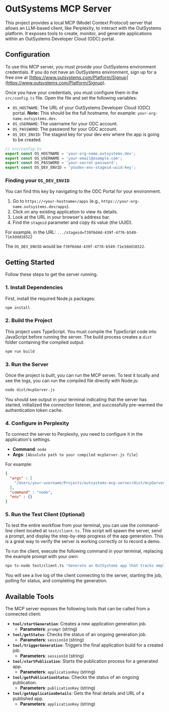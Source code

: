 # OutSystems MCP Server

This project provides a local MCP (Model Context Protocol) server that allows an LLM-based client, like Perplexity, to interact with the OutSystems platform. It exposes tools to create, monitor, and generate applications within an OutSystems Developer Cloud (ODC) portal.

## Configuration

To use this MCP server, you must provide your OutSystems environment credentials. If you do not have an OutSystems environment, sign up for a free one at [https://www.outsystems.com/Platform/Signup](https://www.outsystems.com/Platform/Signup).

Once you have your credentials, you must configure them in the `src/config.ts` file. Open the file and set the following variables:

* `OS_HOSTNAME`: The URL of your OutSystems Developer Cloud (ODC) portal. **Note:** This should be the full hostname, for example: `your-org-name.outsystems.dev`.
* `OS_USERNAME`: The username for your ODC account.
* `OS_PASSWORD`: The password for your ODC account.
* `OS_DEV_ENVID`: The stageid key for your dev env where the app is going to be created.

```typescript
// src/config.ts
export const OS_HOSTNAME = 'your-org-name.outsystems.dev';
export const OS_USERNAME = 'your-email@example.com';
export const OS_PASSWORD = 'your-secret-password';
export const OS_DEV_ENVID = 'youdev-env-stageid-uuid-key';
```

### Finding your `OS_DEV_ENVID`

You can find this key by navigating to the ODC Portal for your environment.

1.  Go to `https://<your-hostname>/apps` (e.g., `https://your-org-name.outsystems.dev/apps`).
2.  Click on any existing application to view its details.
3.  Look at the URL in your browser's address bar.
4.  Find the `stageid` parameter and copy its value (the UUID).

For example, in the URL:
`.../stageid=f39f6d4d-439f-4776-b549-71e3ddd16522`

The `OS_DEV_ENVID` would be `f39f6d4d-439f-4776-b549-71e3ddd16522`.

## Getting Started

Follow these steps to get the server running.

### 1. Install Dependencies

First, install the required Node.js packages:

```bash
npm install
```

### 2. Build the Project

This project uses TypeScript. You must compile the TypeScript code into JavaScript before running the server. The build process creates a `dist` folder containing the compiled output.

```bash
npm run build
```

### 3. Run the Server

Once the project is built, you can run the MCP server. To test it locally and see the logs, you can run the compiled file directly with Node.js:

```bash
node dist/mcpServer.js
```

You should see output in your terminal indicating that the server has started, initialized the connection listener, and successfully pre-warmed the authentication token cache.

### 4. Configure in Perplexity

To connect the server to Perplexity, you need to configure it in the application's settings.

* **Command**: `node`
* **Args**: `[Absolute path to your compiled mcpServer.js file]`

For example:

```json
{
  "args" : [
    "/Users/your-username/Projects/outsystems-mcp-server/dist/mcpServer.js"
  ],
  "command" : "node",
  "env" : {}
}
```

### 5. Run the Test Client (Optional)

To test the entire workflow from your terminal, you can use the command-line client located at `test/client.ts`. This script will spawn the server, send a prompt, and display the step-by-step progress of the app generation. This is a great way to verify the server is working correctly or to record a demo.

To run the client, execute the following command in your terminal, replacing the example prompt with your own:

```bash
npx ts-node test/client.ts "Generate an OutSystems app that tracks employee tasks."
```

You will see a live log of the client connecting to the server, starting the job, polling for status, and completing the generation.

## Available Tools

The MCP server exposes the following tools that can be called from a connected client:

* **`tool/startGeneration`**: Creates a new application generation job.
    * **Parameters**: `prompt` (string)
* **`tool/getStatus`**: Checks the status of an ongoing generation job.
    * **Parameters**: `sessionId` (string)
* **`tool/triggerGeneration`**: Triggers the final application build for a created job.
    * **Parameters**: `sessionId` (string)
* **`tool/startPublication`**: Starts the publication process for a generated app.
    * **Parameters**: `applicationKey` (string)
* **`tool/getPublicationStatus`**: Checks the status of an ongoing publication.
    * **Parameters**: `publicationKey` (string)
* **`tool/getApplicationDetails`**: Gets the final details and URL of a published app.
    * **Parameters**: `applicationKey` (string)
